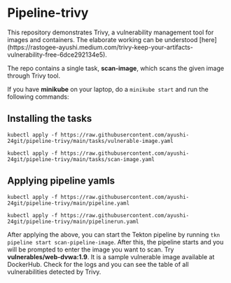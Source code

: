 
<h1>
Pipeline-trivy

</h1>
This repository demonstrates Trivy, a vulnerability management tool for images and containers. The elaborate working can be understood [here](https://rastogee-ayushi.medium.com/trivy-keep-your-artifacts-vulnerability-free-6dce292134e5).  


The repo contains a single task, **scan-image**, which scans the given image through Trivy tool.

If you have **minikube** on your laptop, do a `minikube start` and run the following commands:

<h2>Installing the tasks</h2>  


  `kubectl apply -f https://raw.githubusercontent.com/ayushi-24git/pipeline-trivy/main/tasks/vulnerable-image.yaml`  
  
  `kubectl apply -f https://raw.githubusercontent.com/ayushi-24git/pipeline-trivy/main/tasks/scan-image.yaml`  
  


<h2>Applying pipeline yamls</h2>  


  `kubectl apply -f https://raw.githubusercontent.com/ayushi-24git/pipeline-trivy/main/pipeline.yaml`  
  
  `kubectl apply -f https://raw.githubusercontent.com/ayushi-24git/pipeline-trivy/main/pipelinerun.yaml`  
  
After applying the above, you can start the Tekton pipeline by running `tkn pipeline start scan-pipeline-image`. After this, the pipeline starts and you will be prompted to enter the image you want to scan. Try **vulnerables/web-dvwa:1.9**. It is a sample vulnerable image available at DockerHub. Check for the logs and you can see the table of all vulnerabilities detected by Trivy.


  
